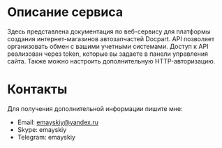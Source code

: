 # Описание сервиса

Здесь представлена документация по веб-сервису для платформы создания интернет-магазинов автозапчастей Docpart. 
API позволяет организовать обмен с вашими учетными системами.
Доступ к API реализован через token, которые вы задаете в панели управления сайта. Также можно настроить дополнительную HTTP-авторизацию.


# Контакты
Для получения дополнительной информации пишите мне:

- Email: emayskiy@yandex.ru
- Skype: emayskiy
- Telegram: emayskiy



